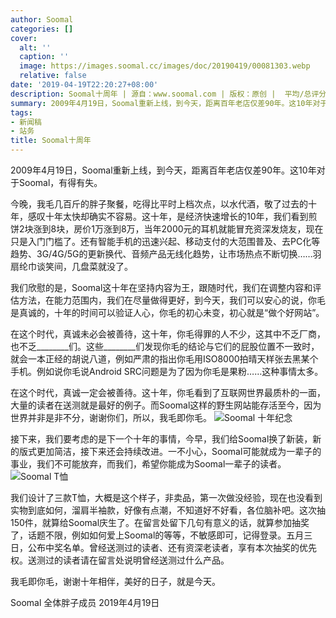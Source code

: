 ```yaml
---
author: Soomal
categories: []
cover:
  alt: ''
  caption: ''
  image: https://images.soomal.cc/images/doc/20190419/00081303.webp
  relative: false
date: '2019-04-19T22:20:27+08:00'
description: Soomal十周年 | 源自：www.soomal.com | 版权：原创 |  平均/总评分：09.99/779
summary: 2009年4月19日，Soomal重新上线，到今天，距离百年老店仅差90年。这10年对于Soomal，有得有失
tags:
- 新闻稿
- 站务
title: Soomal十周年
---
```


2009年4月19日，Soomal重新上线，到今天，距离百年老店仅差90年。这10年对于Soomal，有得有失。

今晚，我毛几百斤的胖子聚餐，吃得比平时上档次点，以水代酒，敬了过去的十年，感叹十年太快却确实不容易。这十年，是经济快速增长的10年，我们看到煎饼2块涨到8块，房价1万涨到8万，当年2000元的耳机就能冒充资深发烧友，现在只是入门门槛了。还有智能手机的迅速兴起、移动支付的大范围普及、去PC化等趋势、3G/4G/5G的更新换代、音频产品无线化趋势，让市场热点不断切换……羽扇纶巾谈笑间，几盘菜就没了。

我们欣慰的是，Soomal这十年在坚持内容为王，跟随时代，我们在调整内容和评估方法，在能力范围内，我们在尽量做得更好，到今天，我们可以安心的说，你毛是真诚的，十年的时间可以验证人心，你毛的初心未变，初心就是“做个好网站”。

在这个时代，真诚未必会被善待，这十年，你毛得罪的人不少，这其中不乏厂商，也不乏________们。这些________们发现你毛的结论与它们的屁股位置不一致时，就会一本正经的胡说八道，例如严肃的指出你毛用ISO8000拍晴天样张去黑某个手机。例如说你毛说Android SRC问题是为了因为你毛是果粉……这种事情太多。

在这个时代，真诚一定会被善待。这十年，你毛看到了互联网世界最质朴的一面，大量的读者在送测就是最好的例子。而Soomal这样的野生网站能存活至今，因为世界并非是非不分，谢谢你们，所以，我毛即你毛。
![Soomal 十年纪念](https://images.soomal.cc/images/doc/20190419/00081303.webp)




接下来，我们要考虑的是下一个十年的事情，今早，我们给Soomal换了新装，新的版式更加简洁，接下来还会持续改进。一不小心，Soomal可能就成为一辈子的事业，我们不可能放弃，而我们，希望你能成为Soomal一辈子的读者。
![Soomal T恤](https://images.soomal.cc/images/doc/20190419/00081302.webp)




我们设计了三款T恤，大概是这个样子，非卖品，第一次做没经验，现在也没看到实物到底如何，溜肩半袖款，好像有点潮，不知道好不好看，各位脑补吧。这次抽150件，就算给Soomal庆生了。在留言处留下几句有意义的话，就算参加抽奖了，话题不限，例如如何爱上Soomal的等等，不敏感即可，记得登录。五月三日，公布中奖名单。曾经送测过的读者、还有资深老读者，享有本次抽奖的优先权。送测过的读者请在留言处说明曾经送测过什么产品。

我毛即你毛，谢谢十年相伴，美好的日子，就是今天。

Soomal 全体胖子成员
2019年4月19日